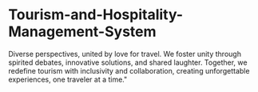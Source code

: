 # Tourism-and-Hospitality-Management-System
Diverse perspectives, united by love for travel. We foster unity through spirited debates, innovative solutions, and shared laughter. Together, we redefine tourism with inclusivity and collaboration, creating unforgettable experiences, one traveler at a time."
